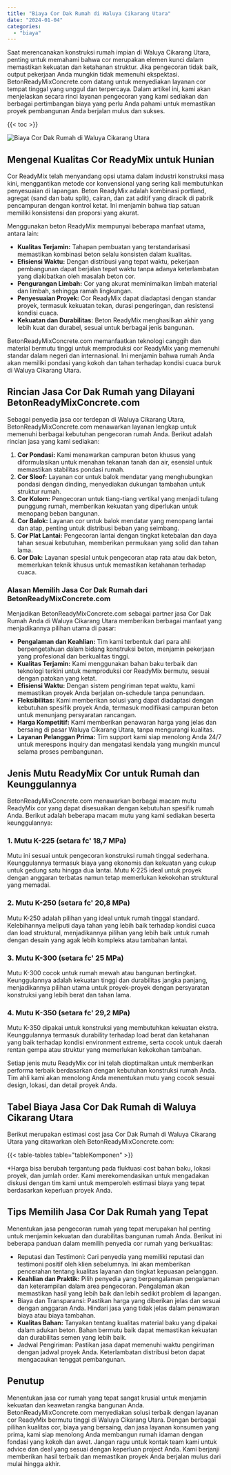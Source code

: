 ```yaml
---
title: "Biaya Cor Dak Rumah di Waluya Cikarang Utara"
date: "2024-01-04"
categories: 
  - "biaya"
---
```


Saat merencanakan konstruksi rumah impian di Waluya Cikarang Utara, penting untuk memahami bahwa cor merupakan elemen kunci dalam memastikan kekuatan dan ketahanan struktur. Jika pengecoran tidak baik, output pekerjaan Anda mungkin tidak memenuhi ekspektasi. BetonReadyMixConcrete.com datang untuk menyediakan layanan cor tempat tinggal yang unggul dan terpercaya. Dalam artikel ini, kami akan menjelaskan secara rinci layanan pengecoran yang kami sediakan dan berbagai pertimbangan biaya yang perlu Anda pahami untuk memastikan proyek pembangunan Anda berjalan mulus dan sukses.

{{< toc >}}

![Biaya Cor Dak Rumah di Waluya Cikarang Utara](https://betoncor8.github.io/cor/harga-beton-readymix-concrete%20(11).png)

## Mengenal Kualitas Cor ReadyMix untuk Hunian

Cor ReadyMix telah menyandang opsi utama dalam industri konstruksi masa kini, menggantikan metode cor konvensional yang sering kali membutuhkan penyesuaian di lapangan. Beton ReadyMix adalah kombinasi portland, agregat (sand dan batu split), cairan, dan zat aditif yang diracik di pabrik pencampuran dengan kontrol ketat. Ini menjamin bahwa tiap satuan memiliki konsistensi dan proporsi yang akurat.

Menggunakan beton ReadyMix mempunyai beberapa manfaat utama, antara lain:

- **Kualitas Terjamin:** Tahapan pembuatan yang terstandarisasi memastikan kombinasi beton selalu konsisten dalam kualitas.
- **Efisiensi Waktu:** Dengan distribusi yang tepat waktu, pekerjaan pembangunan dapat berjalan tepat waktu tanpa adanya keterlambatan yang diakibatkan oleh masalah beton cor.
- **Pengurangan Limbah:** Cor yang akurat meminimalkan limbah material dan limbah, sehingga ramah lingkungan.
- **Penyesuaian Proyek:** Cor ReadyMix dapat diadaptasi dengan standar proyek, termasuk kekuatan tekan, durasi pengeringan, dan resistensi kondisi cuaca.
- **Kekuatan dan Durabilitas:** Beton ReadyMix menghasilkan akhir yang lebih kuat dan durabel, sesuai untuk berbagai jenis bangunan.

BetonReadyMixConcrete.com memanfaatkan teknologi canggih dan material bermutu tinggi untuk memproduksi cor ReadyMix yang memenuhi standar dalam negeri dan internasional. Ini menjamin bahwa rumah Anda akan memiliki pondasi yang kokoh dan tahan terhadap kondisi cuaca buruk di Waluya Cikarang Utara.

## Rincian Jasa Cor Dak Rumah yang Dilayani BetonReadyMixConcrete.com

Sebagai penyedia jasa cor terdepan di Waluya Cikarang Utara, BetonReadyMixConcrete.com menawarkan layanan lengkap untuk memenuhi berbagai kebutuhan pengecoran rumah Anda. Berikut adalah rincian jasa yang kami sediakan:

1. **Cor Pondasi:** Kami menawarkan campuran beton khusus yang diformulasikan untuk menahan tekanan tanah dan air, esensial untuk memastikan stabilitas pondasi rumah.
2. **Cor Sloof:** Layanan cor untuk balok mendatar yang menghubungkan pondasi dengan dinding, menyediakan dukungan tambahan untuk struktur rumah.
3. **Cor Kolom:** Pengecoran untuk tiang-tiang vertikal yang menjadi tulang punggung rumah, memberikan kekuatan yang diperlukan untuk menopang beban bangunan.
4. **Cor Balok:** Layanan cor untuk balok mendatar yang menopang lantai dan atap, penting untuk distribusi beban yang seimbang.
5. **Cor Plat Lantai:** Pengecoran lantai dengan tingkat ketebalan dan daya tahan sesuai kebutuhan, memberikan permukaan yang solid dan tahan lama.
6. **Cor Dak:** Layanan spesial untuk pengecoran atap rata atau dak beton, memerlukan teknik khusus untuk memastikan ketahanan terhadap cuaca.

### Alasan Memilih Jasa Cor Dak Rumah dari BetonReadyMixConcrete.com

Menjadikan BetonReadyMixConcrete.com sebagai partner jasa Cor Dak Rumah Anda di Waluya Cikarang Utara memberikan berbagai manfaat yang menjadikannya pilihan utama di pasar:

- **Pengalaman dan Keahlian:** Tim kami terbentuk dari para ahli berpengetahuan dalam bidang konstruksi beton, menjamin pekerjaan yang profesional dan berkualitas tinggi.
- **Kualitas Terjamin:** Kami menggunakan bahan baku terbaik dan teknologi terkini untuk memproduksi cor ReadyMix bermutu, sesuai dengan patokan yang ketat.
- **Efisiensi Waktu:** Dengan sistem pengiriman tepat waktu, kami memastikan proyek Anda berjalan on-schedule tanpa penundaan.
- **Fleksibilitas:** Kami memberikan solusi yang dapat diadaptasi dengan kebutuhan spesifik proyek Anda, termasuk modifikasi campuran beton untuk menunjang persyaratan rancangan.
- **Harga Kompetitif:** Kami memberikan penawaran harga yang jelas dan bersaing di pasar Waluya Cikarang Utara, tanpa mengurangi kualitas.
- **Layanan Pelanggan Prima:** Tim support kami siap menolong Anda 24/7 untuk merespons inquiry dan mengatasi kendala yang mungkin muncul selama proses pembangunan.

## Jenis Mutu ReadyMix Cor untuk Rumah dan Keunggulannya

BetonReadyMixConcrete.com menawarkan berbagai macam mutu ReadyMix cor yang dapat disesuaikan dengan kebutuhan spesifik rumah Anda. Berikut adalah beberapa macam mutu yang kami sediakan beserta keunggulannya:

### 1\. Mutu K-225 (setara fc' 18,7 MPa)

Mutu ini sesuai untuk pengecoran konstruksi rumah tinggal sederhana. Keunggulannya termasuk biaya yang ekonomis dan kekuatan yang cukup untuk gedung satu hingga dua lantai. Mutu K-225 ideal untuk proyek dengan anggaran terbatas namun tetap memerlukan kekokohan struktural yang memadai.

### 2\. Mutu K-250 (setara fc' 20,8 MPa)

Mutu K-250 adalah pilihan yang ideal untuk rumah tinggal standard. Kelebihannya meliputi daya tahan yang lebih baik terhadap kondisi cuaca dan load struktural, menjadikannya pilihan yang lebih baik untuk rumah dengan desain yang agak lebih kompleks atau tambahan lantai.

### 3\. Mutu K-300 (setara fc' 25 MPa)

Mutu K-300 cocok untuk rumah mewah atau bangunan bertingkat. Keunggulannya adalah kekuatan tinggi dan durabilitas jangka panjang, menjadikannya pilihan utama untuk proyek-proyek dengan persyaratan konstruksi yang lebih berat dan tahan lama.

### 4\. Mutu K-350 (setara fc' 29,2 MPa)

Mutu K-350 dipakai untuk konstruksi yang membutuhkan kekuatan ekstra. Keunggulannya termasuk durability terhadap load berat dan ketahanan yang baik terhadap kondisi environment extreme, serta cocok untuk daerah rentan gempa atau struktur yang memerlukan kekokohan tambahan.

Setiap jenis mutu ReadyMix cor ini telah dioptimalkan untuk memberikan performa terbaik berdasarkan dengan kebutuhan konstruksi rumah Anda. Tim ahli kami akan menolong Anda menentukan mutu yang cocok sesuai design, lokasi, dan detail proyek Anda.

## Tabel Biaya Jasa Cor Dak Rumah di Waluya Cikarang Utara

Berikut merupakan estimasi cost jasa Cor Dak Rumah di Waluya Cikarang Utara yang ditawarkan oleh BetonReadyMixConcrete.com:

{{< table-tables table="tableKomponen" >}}

\*Harga bisa berubah tergantung pada fluktuasi cost bahan baku, lokasi proyek, dan jumlah order. Kami merekomendasikan untuk mengadakan diskusi dengan tim kami untuk memperoleh estimasi biaya yang tepat berdasarkan keperluan proyek Anda.

## Tips Memilih Jasa Cor Dak Rumah yang Tepat

Menentukan jasa pengecoran rumah yang tepat merupakan hal penting untuk menjamin kekuatan dan durabilitas bangunan rumah Anda. Berikut ini beberapa panduan dalam memilih penyedia cor rumah yang berkualitas:

- Reputasi dan Testimoni: Cari penyedia yang memiliki reputasi dan testimoni positif oleh klien sebelumnya. Ini akan memberikan pencerahan tentang kualitas layanan dan tingkat kepuasan pelanggan.
- **Keahlian dan Praktik:** Pilih penyedia yang berpengalaman pengalaman dan keterampilan dalam area pengecoran. Pengalaman akan memastikan hasil yang lebih baik dan lebih sedikit problem di lapangan.
- Biaya dan Transparansi: Pastikan harga yang diberikan jelas dan sesuai dengan anggaran Anda. Hindari jasa yang tidak jelas dalam penawaran biaya atau biaya tambahan.
- **Kualitas Bahan:** Tanyakan tentang kualitas material baku yang dipakai dalam adukan beton. Bahan bermutu baik dapat memastikan kekuatan dan durabilitas semen yang lebih baik.
- Jadwal Pengiriman: Pastikan jasa dapat memenuhi waktu pengiriman dengan jadwal proyek Anda. Keterlambatan distribusi beton dapat mengacaukan tenggat pembangunan.

## Penutup

Menentukan jasa cor rumah yang tepat sangat krusial untuk menjamin kekuatan dan keawetan rangka bangunan Anda. BetonReadyMixConcrete.com menyediakan solusi terbaik dengan layanan cor ReadyMix bermutu tinggi di Waluya Cikarang Utara. Dengan berbagai pilihan kualitas cor, biaya yang bersaing, dan jasa layanan konsumen yang prima, kami siap menolong Anda membangun rumah idaman dengan fondasi yang kokoh dan awet. Jangan ragu untuk kontak team kami untuk advice dan deal yang sesuai dengan keperluan project Anda. Kami berjanji memberikan hasil terbaik dan memastikan proyek Anda berjalan mulus dari mulai hingga akhir.
